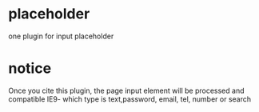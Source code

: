 # placeholder
one plugin for input placeholder
# notice 
Once you cite this plugin, the page input element  will be processed and compatible IE9- which type is text,password, email, tel, number or search
